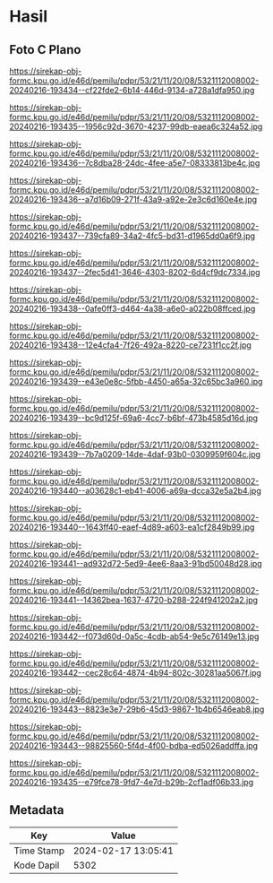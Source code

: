 # Hasil

## Foto C Plano

https://sirekap-obj-formc.kpu.go.id/e46d/pemilu/pdpr/53/21/11/20/08/5321112008002-20240216-193434--cf22fde2-6b14-446d-9134-a728a1dfa950.jpg

https://sirekap-obj-formc.kpu.go.id/e46d/pemilu/pdpr/53/21/11/20/08/5321112008002-20240216-193435--1956c92d-3670-4237-99db-eaea6c324a52.jpg

https://sirekap-obj-formc.kpu.go.id/e46d/pemilu/pdpr/53/21/11/20/08/5321112008002-20240216-193436--7c8dba28-24dc-4fee-a5e7-08333813be4c.jpg

https://sirekap-obj-formc.kpu.go.id/e46d/pemilu/pdpr/53/21/11/20/08/5321112008002-20240216-193436--a7d16b09-271f-43a9-a92e-2e3c6d160e4e.jpg

https://sirekap-obj-formc.kpu.go.id/e46d/pemilu/pdpr/53/21/11/20/08/5321112008002-20240216-193437--739cfa89-34a2-4fc5-bd31-d1965dd0a6f9.jpg

https://sirekap-obj-formc.kpu.go.id/e46d/pemilu/pdpr/53/21/11/20/08/5321112008002-20240216-193437--2fec5d41-3646-4303-8202-6d4cf9dc7334.jpg

https://sirekap-obj-formc.kpu.go.id/e46d/pemilu/pdpr/53/21/11/20/08/5321112008002-20240216-193438--0afe0ff3-d464-4a38-a6e0-a022b08ffced.jpg

https://sirekap-obj-formc.kpu.go.id/e46d/pemilu/pdpr/53/21/11/20/08/5321112008002-20240216-193438--12e4cfa4-7f26-492a-8220-ce7231f1cc2f.jpg

https://sirekap-obj-formc.kpu.go.id/e46d/pemilu/pdpr/53/21/11/20/08/5321112008002-20240216-193439--e43e0e8c-5fbb-4450-a65a-32c65bc3a960.jpg

https://sirekap-obj-formc.kpu.go.id/e46d/pemilu/pdpr/53/21/11/20/08/5321112008002-20240216-193439--bc9d125f-69a6-4cc7-b6bf-473b4585d16d.jpg

https://sirekap-obj-formc.kpu.go.id/e46d/pemilu/pdpr/53/21/11/20/08/5321112008002-20240216-193439--7b7a0209-14de-4daf-93b0-0309959f604c.jpg

https://sirekap-obj-formc.kpu.go.id/e46d/pemilu/pdpr/53/21/11/20/08/5321112008002-20240216-193440--a03628c1-eb41-4006-a69a-dcca32e5a2b4.jpg

https://sirekap-obj-formc.kpu.go.id/e46d/pemilu/pdpr/53/21/11/20/08/5321112008002-20240216-193440--1643ff40-eaef-4d89-a603-ea1cf2849b99.jpg

https://sirekap-obj-formc.kpu.go.id/e46d/pemilu/pdpr/53/21/11/20/08/5321112008002-20240216-193441--ad932d72-5ed9-4ee6-8aa3-91bd50048d28.jpg

https://sirekap-obj-formc.kpu.go.id/e46d/pemilu/pdpr/53/21/11/20/08/5321112008002-20240216-193441--14362bea-1637-4720-b288-224f941202a2.jpg

https://sirekap-obj-formc.kpu.go.id/e46d/pemilu/pdpr/53/21/11/20/08/5321112008002-20240216-193442--f073d60d-0a5c-4cdb-ab54-9e5c76149e13.jpg

https://sirekap-obj-formc.kpu.go.id/e46d/pemilu/pdpr/53/21/11/20/08/5321112008002-20240216-193442--cec28c64-4874-4b94-802c-30281aa5067f.jpg

https://sirekap-obj-formc.kpu.go.id/e46d/pemilu/pdpr/53/21/11/20/08/5321112008002-20240216-193443--8823e3e7-29b6-45d3-9867-1b4b6546eab8.jpg

https://sirekap-obj-formc.kpu.go.id/e46d/pemilu/pdpr/53/21/11/20/08/5321112008002-20240216-193443--98825560-5f4d-4f00-bdba-ed5026addffa.jpg

https://sirekap-obj-formc.kpu.go.id/e46d/pemilu/pdpr/53/21/11/20/08/5321112008002-20240216-193435--e79fce78-9fd7-4e7d-b29b-2cf1adf06b33.jpg


## Metadata

| Key        | Value               |
| ---------- | ------------------- |
| Time Stamp | 2024-02-17 13:05:41 |
| Kode Dapil | 5302                |



